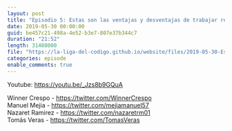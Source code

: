 ```yaml
---
layout: post
title: "Episodio 5: Estas son las ventajas y desventajas de trabajar remoto"
date: 2019-05-30 00:00:00
guid: be457c21-498a-4e52-b3e7-807e37b344c7
duration: "21:52"
length: 31488000
file: "https://la-liga-del-codigo.github.io/website/files/2019-05-30-Estas-son-las-ventajas-y-desventajas-de-trabajar-remoto.mp3"
categories: episode
enable_comments: true
---
```


Youtube: https://youtu.be/_Jzs8b9GQuA

Winner Crespo - https://twitter.com/WinnerCrespo
<br/>Manuel Mejia - https://twitter.com/mejiamanuel57
<br/>Nazaret Ramirez - https://twitter.com/nazaretrm01
<br/>Tomás Veras - https://twitter.com/TomasVeras
